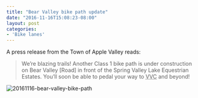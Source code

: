 ```yaml
---
title: "Bear Valley bike path update"
date: "2016-11-16T15:08:23-08:00"
layout: post
categories:
- 'Bike lanes'
---
```


A press release from the Town of Apple Valley reads:

> We’re blazing trails! Another Class 1 bike path is under construction on Bear Valley \[Road\] in front of the Spring Valley Lake Equestrian Estates. You’ll soon be able to pedal your way to <abbr title="Victor Valley College">VVC</abbr> and beyond!

![20161116-bear-valley-bike-path](https://www.hdcycling.org/wp-content/uploads/2016/11/20161116-bear-valley-bike-path-300x180.jpg)